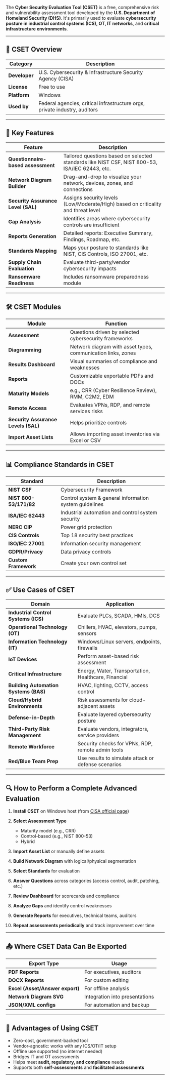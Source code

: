 The **Cyber Security Evaluation Tool (CSET)** is a free, comprehensive risk and vulnerability assessment tool developed by the **U.S. Department of Homeland Security (DHS)**. It's primarily used to evaluate **cybersecurity posture in industrial control systems (ICS), OT, IT networks**, and **critical infrastructure environments**.

---

## 🔧 **CSET Overview**

| Category      | Description                                                                |
| ------------- | -------------------------------------------------------------------------- |
| **Developer** | U.S. Cybersecurity & Infrastructure Security Agency (CISA)                 |
| **License**   | Free to use                                                                |
| **Platform**  | Windows                                                                    |
| **Used by**   | Federal agencies, critical infrastructure orgs, private industry, auditors |

---

## 🧩 **Key Features**

| Feature                            | Description                                                                                    |
| ---------------------------------- | ---------------------------------------------------------------------------------------------- |
| **Questionnaire-based assessment** | Tailored questions based on selected standards like NIST CSF, NIST 800-53, ISA/IEC 62443, etc. |
| **Network Diagram Builder**        | Drag-and-drop to visualize your network, devices, zones, and connections                       |
| **Security Assurance Level (SAL)** | Assigns security levels (Low/Moderate/High) based on criticality and threat level              |
| **Gap Analysis**                   | Identifies areas where cybersecurity controls are insufficient                                 |
| **Reports Generation**             | Detailed reports: Executive Summary, Findings, Roadmap, etc.                                   |
| **Standards Mapping**              | Maps your posture to standards like NIST, CIS Controls, ISO 27001, etc.                        |
| **Supply Chain Evaluation**        | Evaluate third-party/vendor cybersecurity impacts                                              |
| **Ransomware Readiness**           | Includes ransomware preparedness module                                                        |

---

## 🛠️ **CSET Modules**

| Module                              | Function                                                     |
| ----------------------------------- | ------------------------------------------------------------ |
| **Assessment**                      | Questions driven by selected cybersecurity frameworks        |
| **Diagramming**                     | Network diagram with asset types, communication links, zones |
| **Results Dashboard**               | Visual summaries of compliance and weaknesses                |
| **Reports**                         | Customizable exportable PDFs and DOCs                        |
| **Maturity Models**                 | e.g., CRR (Cyber Resilience Review), RMM, C2M2, EDM          |
| **Remote Access**                   | Evaluates VPNs, RDP, and remote services risks               |
| **Security Assurance Levels (SAL)** | Helps prioritize controls                                    |
| **Import Asset Lists**              | Allows importing asset inventories via Excel or CSV          |

---

## 📊 **Compliance Standards in CSET**

| Standard               | Description                                            |
| ---------------------- | ------------------------------------------------------ |
| **NIST CSF**           | Cybersecurity Framework                                |
| **NIST 800-53/171/82** | Control system & general information system guidelines |
| **ISA/IEC 62443**      | Industrial automation and control system security      |
| **NERC CIP**           | Power grid protection                                  |
| **CIS Controls**       | Top 18 security best practices                         |
| **ISO/IEC 27001**      | Information security management                        |
| **GDPR/Privacy**       | Data privacy controls                                  |
| **Custom Framework**   | Create your own control set                            |

---

## ✅ **Use Cases of CSET**

| Domain                                | Application                                          |
| ------------------------------------- | ---------------------------------------------------- |
| **Industrial Control Systems (ICS)**  | Evaluate PLCs, SCADA, HMIs, DCS                      |
| **Operational Technology (OT)**       | Chillers, HVAC, elevators, pumps, sensors            |
| **Information Technology (IT)**       | Windows/Linux servers, endpoints, firewalls          |
| **IoT Devices**                       | Perform asset-based risk assessment                  |
| **Critical Infrastructure**           | Energy, Water, Transportation, Healthcare, Financial |
| **Building Automation Systems (BAS)** | HVAC, lighting, CCTV, access control                 |
| **Cloud/Hybrid Environments**         | Risk assessments for cloud-adjacent assets           |
| **Defense-in-Depth**                  | Evaluate layered cybersecurity posture               |
| **Third-Party Risk Management**       | Evaluate vendors, integrators, service providers     |
| **Remote Workforce**                  | Security checks for VPNs, RDP, remote admin tools    |
| **Red/Blue Team Prep**                | Use results to simulate attack or defense scenarios  |

---

## 🔍 **How to Perform a Complete Advanced Evaluation**

1. **Install CSET** on Windows host (from [CISA official page](https://www.cisa.gov/cset))
2. **Select Assessment Type**

   * Maturity model (e.g., CRR)
   * Control-based (e.g., NIST 800-53)
   * Hybrid
3. **Import Asset List** or manually define assets
4. **Build Network Diagram** with logical/physical segmentation
5. **Select Standards** for evaluation
6. **Answer Questions** across categories (access control, audit, patching, etc.)
7. **Review Dashboard** for scorecards and compliance
8. **Analyze Gaps** and identify control weaknesses
9. **Generate Reports** for executives, technical teams, auditors
10. **Repeat assessments periodically** and track improvement over time

---

## 📤 **Where CSET Data Can Be Exported**

| Export Type                     | Usage                          |
| ------------------------------- | ------------------------------ |
| **PDF Reports**                 | For executives, auditors       |
| **DOCX Reports**                | For custom editing             |
| **Excel (Asset/Answer export)** | For offline analysis           |
| **Network Diagram SVG**         | Integration into presentations |
| **JSON/XML configs**            | For automation and backup      |

---

## 🔐 **Advantages of Using CSET**

* Zero-cost, government-backed tool
* Vendor-agnostic: works with any ICS/OT/IT setup
* Offline use supported (no internet needed)
* Bridges IT and OT assessments
* Helps meet **audit, regulatory, and compliance** needs
* Supports both **self-assessments** and **facilitated assessments**

---

